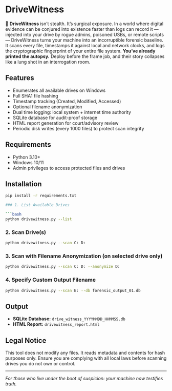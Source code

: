 # DriveWitness

🔪 **DriveWitness** isn’t stealth. It’s surgical exposure. In a world where digital evidence can be conjured into existence faster than logs can record it — injected into your drive by rogue admins, poisoned USBs, or remote scripts — DriveWitness turns your machine into an incorruptible forensic baseline. It scans every file, timestamps it against local and network clocks, and logs the cryptographic fingerprint of your entire file system. **You’ve already printed the autopsy.** Deploy before the frame job, and their story collapses like a lung shot in an interrogation room.

## Features
- Enumerates all available drives on Windows
- Full SHA1 file hashing
- Timestamp tracking (Created, Modified, Accessed)
- Optional filename anonymization
- Dual time logging: local system + internet time authority
- SQLite database for audit-proof storage
- HTML report generation for court/advisory review
- Periodic disk writes (every 1000 files) to protect scan integrity

## Requirements
- Python 3.10+
- Windows 10/11
- Admin privileges to access protected files and drives

## Installation
```bash
pip install -r requirements.txt

### 1. List Available Drives

```bash
python drivewitness.py --list
```

### 2. Scan Drive(s)

```bash
python drivewitness.py --scan C: D:
```

### 3. Scan with Filename Anonymization (on selected drive only)

```bash
python drivewitness.py --scan C: D: --anonymize D:
```

### 4. Specify Custom Output Filename

```bash
python drivewitness.py --scan E: --db forensic_output_01.db
```

## Output

- **SQLite Database:** `drive_witness_YYYYMMDD_HHMMSS.db`
- **HTML Report:** `drivewitness_report.html`

## Legal Notice

This tool does not modify any files. It reads metadata and contents for hash purposes only. Ensure you are complying with all local laws before scanning drives you do not own or control.

---

*For those who live under the boot of suspicion: your machine now testifies truth.*



